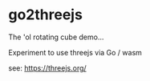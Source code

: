 # go2threejs
The 'ol rotating cube demo...

Experiment to use threejs via Go / wasm

see: https://threejs.org/